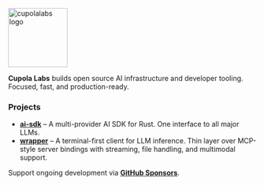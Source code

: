 <picture>
  <img alt="cupolalabs logo" src="https://raw.githubusercontent.com/cupolalabs/.github/main/assets/github-banner.svg" width="auto" height="120">
</picture>

**Cupola Labs** builds open source AI infrastructure and developer tooling. Focused, fast, and production-ready.

### Projects
- [**ai-sdk**](https://github.com/cupolalabs/ai-sdk) – A multi-provider AI SDK for Rust. One interface to all major LLMs.
- [**wrapper**](https://github.com/cupolalabs/wrapper) – A terminal-first client for LLM inference. Thin layer over MCP-style server bindings with streaming, file handling, and multimodal support.

Support ongoing development via [**GitHub Sponsors**](https://github.com/sponsors/icanvardar).

